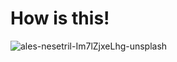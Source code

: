 # How is this!


![ales-nesetril-Im7lZjxeLhg-unsplash](https://github.com/Pranavpradeep10/skills-communicate-using-markdown/assets/145785130/8cc8b2ec-9f32-4c0f-9bd8-7f3cea614f8e)

